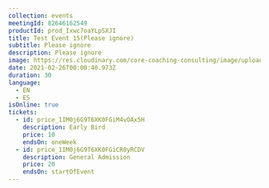 ```yaml
---
collection: events
meetingId: 82646162549
productId: prod_Ixwc7oaYLpSXJI
title: Test Event 15(Please ignore)
subtitle: Please ignore
description: Please ignore
image: https://res.cloudinary.com/core-coaching-consulting/image/upload/v1600812431/happy%20group.jpg
date: 2021-02-26T00:00:40.973Z
duration: 30
language:
  - EN
  - ES
isOnline: true
tickets:
  - id: price_1IM0j6G9T6XK0FGiM4vOAx5H
    description: Early Bird
    price: 10
    endsOn: oneWeek
  - id: price_1IM0j6G9T6XK0FGiCR0yRCDV
    description: General Admission
    price: 20
    endsOn: startOfEvent
---
```

